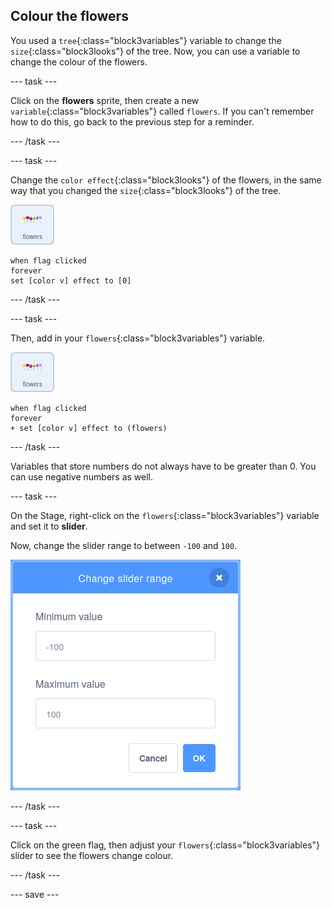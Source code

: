 ## Colour the flowers

You used a `tree`{:class="block3variables"} variable to change the `size`{:class="block3looks"} of the tree. Now, you can use a variable to change the colour of the flowers.

--- task ---

Click on the **flowers** sprite, then create a new `variable`{:class="block3variables"} called `flowers`. If you can't remember how to do this, go back to the previous step for a reminder.

--- /task ---

--- task ---

Change the `color effect`{:class="block3looks"} of the flowers, in the same way that you changed the `size`{:class="block3looks"} of the tree.

![image of flowers sprite](images/flowers-sprite.png)

```blocks3
when flag clicked
forever
set [color v] effect to [0]
```

--- /task ---

--- task ---

Then, add in your `flowers`{:class="block3variables"} variable.

![image of flowers sprite](images/flowers-sprite.png)

```blocks3
when flag clicked
forever
+ set [color v] effect to (flowers)
```

--- /task ---

Variables that store numbers do not always have to be greater than 0. You can use negative numbers as well.

--- task ---

On the Stage, right-click on the `flowers`{:class="block3variables"} variable and set it to **slider**.

Now, change the slider range to between `-100` and `100`.

![image showing the dialogue box for adjusting the range of the flowers variable with -100 as minimum and 100 as maximum](images/flowers-range.png)

--- /task ---

--- task ---

Click on the green flag, then adjust your `flowers`{:class="block3variables"} slider to see the flowers change colour.

--- /task ---

--- save ---



